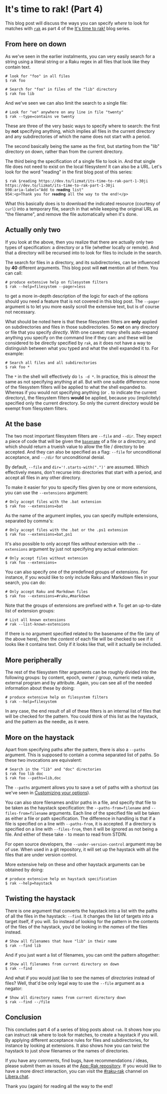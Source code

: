 # It's time to rak! (Part 4)

This blog post will discuss the ways you can specify *where* to look for matches with [`rak`](https://raku.land/zef:lizmat/App::Rak) as part 4 of the [It's time to rak!](https://dev.to/lizmat/its-time-to-rak-part-1-30ji) blog series.

## From here on down

As we've seen in the earlier instalments, you can very easily search for a string using a literal string or a Raku regex in all files that look like they contain text.
```
# look for "foo" in all files
$ rak foo

# Search for "foo" in files of the "lib" directory
$ rak foo lib
```
And we've seen we can also limit the search to a single file:
```
# Look for "ve" anywhere on any line in file "twenty"
$ rak --type=contains ve twenty
```
These are three of the very basic ways to specify where to search: the first by **not** specifying anything, which implies all files in the current directory and any subdirectories of which the name does not start with a period.

The second basically being the same as the first, but starting from the "lib" directory on down, rather than from the current directory.

The third being the specification of a single file to look in.  And that single file does not need to exist on the local filesystem!  It can also be a URL.  Let's look for the word "reading" in the first blog post of this series:
```
$ rak §reading https://dev.to/lizmat/its-time-to-rak-part-1-30ji
https://dev.to/lizmat/its-time-to-rak-part-1-30ji
598:aria-label="Add to 𝐫𝐞𝐚𝐝𝐢𝐧𝐠 list"
954:<p>Thank you for 𝐫𝐞𝐚𝐝𝐢𝐧𝐠 all the way to the end!</p>
```
What this basically does is to download the indicated resource (courtesy of `curl`) into a temporary file, search in that while keeping the original URL as "the filename", and remove the file automatically when it's done.

## Actually only two

If you look at the above, then you realize that there are actually only two types of specification: a directory or a file (whether locally or remote).  And that a directory will be recursed into to look for files to include in the search.

The search for files in a directory, and its subdirectories, can be influenced by **40** different arguments.  This blog post will **not** mention all of them.  You can call:
```
# produce extensive help on filesystem filters
$ rak --help=filesystem --pager=less
```
to get a more in-depth description of the logic for each of the options should you need a feature that is not covered in this blog post.  The `--pager` argument is to let you more easily scroll the extensive text, but is of course not necessary.

What should be noted here is that these filesystem filters are **only** applied on subdirectories and files in those subdirectories.  So **not** on any directory or file that you specify *directly*.  With one caveat: many shells auto-expand anything you specify on the command line if they can: and these will be considered to be directly specified by `rak`, as it does not have a way to distinguish between what you typed and what the shell expanded it to.  For example:
```
# Search all files and all subdirectories
$ rak foo *
```
The `*` in the shell will effectively do `ls -d *`.  In practice, this is *almost* the same as not specifying anything at all.  But with one subtle difference: none of the filesystem filters will be applied to what the shell expanded to.  Whereas if you would not specifying anything (or `.` to indicate the current directory), the filesystem filters **would** be applied, because you (implicitely) specified only the current directory.  So only the current directory would be exempt from filesystem filters.

## At the base

The two most important filesystem filters are `--file` and `--dir`.  They expect a piece of code that will be given the [`basename`](https://docs.raku.org/type/IO::Path#method_basename) of a file or a directory, and which should return a trueish value to allow the file / directory to be accepted.  And they can also be specified as a flag: `--file` for unconditional acceptance, and `--/dir` for unconditional denial.

By default, `--file` and `dir='!.starts-with(".")'` are assumed.  Which effectively means, don't recurse into directories that start with a period, and accept all files in any other directory.

To make it easier for you to specify files given by one or more extensions, you can use the `--extensions` argument:
```
# Only accept files with the .bat extension
$ rak foo --extensions=bat
```
As the name of the argument implies, you can specify multiple extensions, separated by comma's:
```
# Only accept files with the .bat or the .ps1 extension
$ rak foo --extensions=bat,ps1
```
It's also possible to only accept files *without* extension with the `--extensions` argument by just not specifying any actual extension:
```
# Only accept files without extension
$ rak foo --extensions=
```
You can also specify one of the predefined groups of extensions.  For instance, if you would like to only include Raku and Markdown files in your search, you can do:
```
# Only accept Raku and Markdown files
$ rak foo --extensions=#raku,#markdown
```
Note that the groups of extensions are prefixed with `#`.  To get an up-to-date list of extension groups:
```
# List all known extensions
# rak --list-known-extensions
```

If there is no argument specified related to the basename of the file (any of the above here), then the *content* of each file will be checked to see if it looks like it contains text.  Only if it looks like that, will it actually be included.

## More peripherally

The rest of the filesystem filter arguments can be roughly divided into the following groups: by content, epoch, owner / group, numeric meta value, external program and by attribute.  Again, you can see all of the needed information about these by doing:
```
# produce extensive help on filesystem filters
$ rak --help=filesystem
```
In any case, the end result of all of these filters is an internal list of files that will be checked for the pattern.  You could think of this list as the haystack, and the pattern as the needle, as it were.

## More on the haystack

Apart from specifying paths after the pattern, there is also a `--paths` argument.  This is supposed to contain a comma separated list of paths.  So these two invocations are equivalent:
```
# Search in the "lib" and "doc" directories
$ rak foo lib doc
$ rak foo --paths=lib,doc
```
The `--paths` argument allows you to save a set of paths with a shortcut (as we've seen in [Customizing your options](https://dev.to/lizmat/its-time-to-rak-part-2-18ha)).

You can also store filenames and/or paths in a file, and specify that file to be taken as the haystack specification: the `--paths-from=filename` and `--files-from=filename` arguments.  Each line of the specified file will be taken as either a file or path specification.  The difference in handling is that if a file is specified on a line with `--paths-from`, it is accepted.  If a directory is specified on a line with `--files-from`, then it will be ignored as not being a file.  And either of these take `-` to mean to read from STDIN.

For open source developers, the `--under-version-control` argument may be of use.  When used in a git repository, it will set up the haystack with all the files that are under version control.

More extensive help on these and other haystack arguments can be obtained by doing:
```
# produce extensive help on haystack specification
$ rak --help=haystack
```

## Twisting the haystack

There is one argument that converts the haystack into a list with the paths of all the files in the haystack: `--find`.  It changes the list of targets into a target itself, if you will.  So instead of looking for the pattern in the contents of the files of the haystack, you'd be looking in the *names* of the files instead.
```
# Show all filenames that have "lib" in their name
$ rak --find lib
```

And if you just want a list of filenames, you can omit the pattern altogether:
```
# Show all filenames from current directory on down
$ rak --find
```
And what if you would just like to see the names of *directories* instead of files?  Well, that'd be only legal way to use the `--file` argument as a negator:
```
# Show all directory names from current directory down
$ rak --find --/file
```

## Conclusion

This concludes part 4 of a series of blog posts about `rak`.  It shows how you can instruct rak where to look for matches, to create a haystack if you will.  By applying different acceptance rules for files and subdirectories, for instance by looking at extensions.  It also shows how you can twist the haystack to just show filenames or the names of directories.

If you have any comments, find bugs, have recommendations / ideas, please submit them as issues at the [App::Rak repository](https://github.com/lizmat/App-Rak/issues).  If you would like to have a more direct interaction, you can visit the [#raku-rak](https://web.libera.chat/?channel=#raku-rak) channel on [Libera.chat](https://libera.chat).

Thank you (again) for reading all the way to the end!
